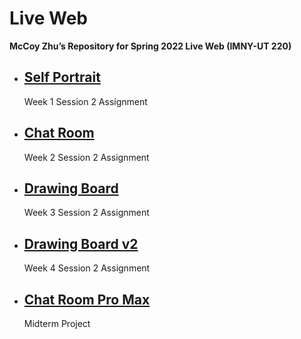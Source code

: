 # Live Web

**McCoy Zhu’s Repository for Spring 2022 Live Web (IMNY-UT 220)**

- ## [Self Portrait](https://github.com/zhumingcheng697/Live-Web/tree/main/self-portrait)

  Week 1 Session 2 Assignment

- ## [Chat Room](https://github.com/zhumingcheng697/Live-Web/tree/main/chat-room)

  Week 2 Session 2 Assignment

- ## [Drawing Board](https://github.com/zhumingcheng697/Live-Web/tree/main/drawing-board)

  Week 3 Session 2 Assignment

- ## [Drawing Board v2](https://github.com/zhumingcheng697/Live-Web/tree/main/drawing-board-v2)

  Week 4 Session 2 Assignment

- ## [Chat Room Pro Max](https://github.com/zhumingcheng697/Live-Web/tree/main/chat-room-pro-max)

  Midterm Project

